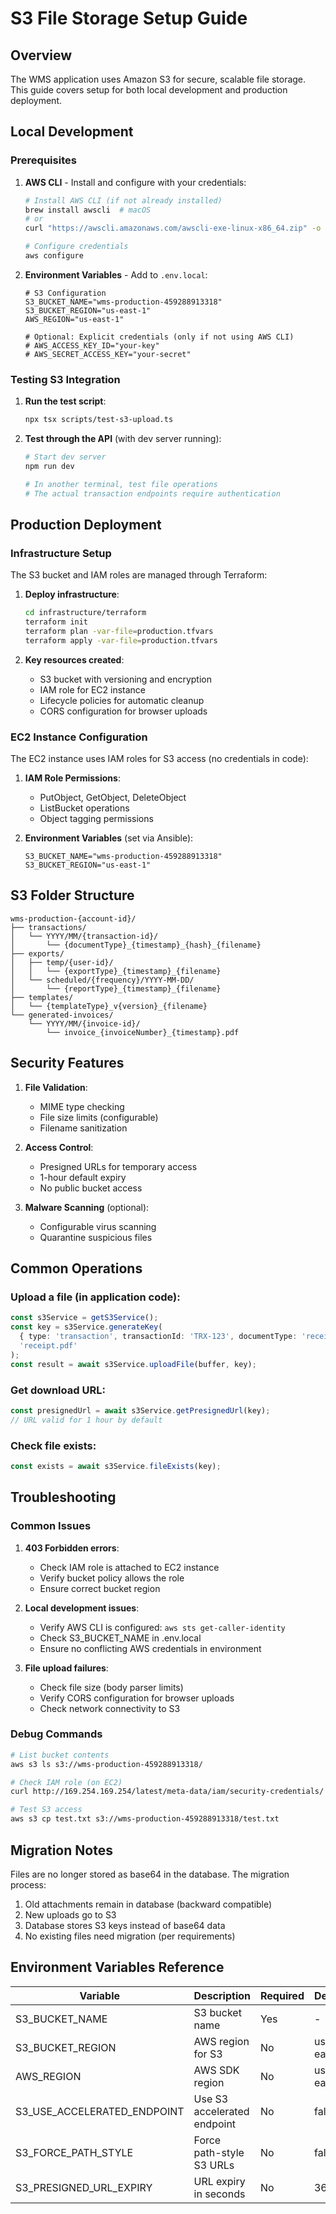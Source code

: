 # S3 File Storage Setup Guide

## Overview

The WMS application uses Amazon S3 for secure, scalable file storage. This guide covers setup for both local development and production deployment.

## Local Development

### Prerequisites

1. **AWS CLI** - Install and configure with your credentials:
   ```bash
   # Install AWS CLI (if not already installed)
   brew install awscli  # macOS
   # or
   curl "https://awscli.amazonaws.com/awscli-exe-linux-x86_64.zip" -o "awscliv2.zip"  # Linux
   
   # Configure credentials
   aws configure
   ```

2. **Environment Variables** - Add to `.env.local`:
   ```env
   # S3 Configuration
   S3_BUCKET_NAME="wms-production-459288913318"
   S3_BUCKET_REGION="us-east-1"
   AWS_REGION="us-east-1"
   
   # Optional: Explicit credentials (only if not using AWS CLI)
   # AWS_ACCESS_KEY_ID="your-key"
   # AWS_SECRET_ACCESS_KEY="your-secret"
   ```

### Testing S3 Integration

1. **Run the test script**:
   ```bash
   npx tsx scripts/test-s3-upload.ts
   ```

2. **Test through the API** (with dev server running):
   ```bash
   # Start dev server
   npm run dev
   
   # In another terminal, test file operations
   # The actual transaction endpoints require authentication
   ```

## Production Deployment

### Infrastructure Setup

The S3 bucket and IAM roles are managed through Terraform:

1. **Deploy infrastructure**:
   ```bash
   cd infrastructure/terraform
   terraform init
   terraform plan -var-file=production.tfvars
   terraform apply -var-file=production.tfvars
   ```

2. **Key resources created**:
   - S3 bucket with versioning and encryption
   - IAM role for EC2 instance
   - Lifecycle policies for automatic cleanup
   - CORS configuration for browser uploads

### EC2 Instance Configuration

The EC2 instance uses IAM roles for S3 access (no credentials in code):

1. **IAM Role Permissions**:
   - PutObject, GetObject, DeleteObject
   - ListBucket operations
   - Object tagging permissions

2. **Environment Variables** (set via Ansible):
   ```env
   S3_BUCKET_NAME="wms-production-459288913318"
   S3_BUCKET_REGION="us-east-1"
   ```

## S3 Folder Structure

```
wms-production-{account-id}/
├── transactions/
│   └── YYYY/MM/{transaction-id}/
│       └── {documentType}_{timestamp}_{hash}_{filename}
├── exports/
│   ├── temp/{user-id}/
│   │   └── {exportType}_{timestamp}_{filename}
│   └── scheduled/{frequency}/YYYY-MM-DD/
│       └── {reportType}_{timestamp}_{filename}
├── templates/
│   └── {templateType}_v{version}_{filename}
└── generated-invoices/
    └── YYYY/MM/{invoice-id}/
        └── invoice_{invoiceNumber}_{timestamp}.pdf
```

## Security Features

1. **File Validation**:
   - MIME type checking
   - File size limits (configurable)
   - Filename sanitization

2. **Access Control**:
   - Presigned URLs for temporary access
   - 1-hour default expiry
   - No public bucket access

3. **Malware Scanning** (optional):
   - Configurable virus scanning
   - Quarantine suspicious files

## Common Operations

### Upload a file (in application code):
```typescript
const s3Service = getS3Service();
const key = s3Service.generateKey(
  { type: 'transaction', transactionId: 'TRX-123', documentType: 'receipt' },
  'receipt.pdf'
);
const result = await s3Service.uploadFile(buffer, key);
```

### Get download URL:
```typescript
const presignedUrl = await s3Service.getPresignedUrl(key);
// URL valid for 1 hour by default
```

### Check file exists:
```typescript
const exists = await s3Service.fileExists(key);
```

## Troubleshooting

### Common Issues

1. **403 Forbidden errors**:
   - Check IAM role is attached to EC2 instance
   - Verify bucket policy allows the role
   - Ensure correct bucket region

2. **Local development issues**:
   - Verify AWS CLI is configured: `aws sts get-caller-identity`
   - Check S3_BUCKET_NAME in .env.local
   - Ensure no conflicting AWS credentials in environment

3. **File upload failures**:
   - Check file size (body parser limits)
   - Verify CORS configuration for browser uploads
   - Check network connectivity to S3

### Debug Commands

```bash
# List bucket contents
aws s3 ls s3://wms-production-459288913318/

# Check IAM role (on EC2)
curl http://169.254.169.254/latest/meta-data/iam/security-credentials/

# Test S3 access
aws s3 cp test.txt s3://wms-production-459288913318/test.txt
```

## Migration Notes

Files are no longer stored as base64 in the database. The migration process:
1. Old attachments remain in database (backward compatible)
2. New uploads go to S3
3. Database stores S3 keys instead of base64 data
4. No existing files need migration (per requirements)

## Environment Variables Reference

| Variable | Description | Required | Default |
|----------|-------------|----------|---------|
| S3_BUCKET_NAME | S3 bucket name | Yes | - |
| S3_BUCKET_REGION | AWS region for S3 | No | us-east-1 |
| AWS_REGION | AWS SDK region | No | us-east-1 |
| S3_USE_ACCELERATED_ENDPOINT | Use S3 accelerated endpoint | No | false |
| S3_FORCE_PATH_STYLE | Force path-style S3 URLs | No | false |
| S3_PRESIGNED_URL_EXPIRY | URL expiry in seconds | No | 3600 |